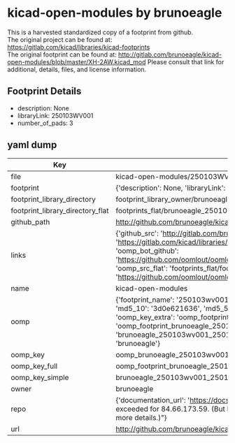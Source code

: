 # kicad-open-modules by brunoeagle  
This is a harvested standardized copy of a footprint from github.  
The original project can be found at:  
https://gitlab.com/kicad/libraries/kicad-footprints  
The original footprint can be found at:
http://gitlab.com/brunoeagle/kicad-open-modules/blob/master/XH-2AW.kicad_mod
Please consult that link for additional, details, files, and license information.  
## Footprint Details
* description: None  
* libraryLink: 250103WV001  
* number_of_pads: 3  
## yaml dump  
| Key | Value |  
| --- | --- |  
| file | kicad-open-modules/250103WV001.kicad_mod |  
| footprint | {'description': None, 'libraryLink': '250103WV001', 'number_of_pads': 3} |  
| footprint_library_directory | footprint_library_owner/brunoeagle_kicad-open-modules |  
| footprint_library_directory_flat | footprints_flat/brunoeagle_250103wv001_250103wv001/working |  
| github_path | http://github.com/brunoeagle/kicad-open-modules/blob/master/250103WV001.kicad_mod |  
| links | {'github_src': 'http://gitlab.com/brunoeagle/kicad-open-modules/blob/master/XH-2AW.kicad_mod', 'github_src_repo': 'https://gitlab.com/kicad/libraries/kicad-footprints', 'oomp_bot': 'footprints/brunoeagle_250103wv001_250103wv001/working', 'oomp_bot_github': 'https://github.com/oomlout/oomlout_oomp_footprint_bot/tree/main/footprints/brunoeagle_250103wv001_250103wv001/working', 'oomp_src_flat': 'footprints_flat/footprints_flat/brunoeagle_250103wv001_250103wv001/working', 'oomp_src_flat_github': 'https://github.com/oomlout/oomlout_oomp_footprint_src/tree/main/footprints_flat/brunoeagle_250103wv001_250103wv001/working'} |  
| name | kicad-open-modules |  
| oomp | {'footprint_name': '250103wv001', 'library_name': '250103wv001_kicad_mod', 'md5': '3d0e621636be9b441210cf487bd3eb41', 'md5_10': '3d0e621636', 'md5_5': '3d0e6', 'md5_6': '3d0e62', 'oomp_key': 'oomp_brunoeagle_250103wv001_250103wv001', 'oomp_key_extra': 'oomp_footprint_brunoeagle_250103wv001_250103wv001', 'oomp_key_full': 'oomp_footprint_brunoeagle_250103wv001_250103wv001_3d0e62', 'oomp_key_simple': 'brunoeagle_250103wv001_250103wv001', 'original_filename': 'kicad-open-modules/250103WV001.kicad_mod', 'owner_name': 'brunoeagle'} |  
| oomp_key | oomp_brunoeagle_250103wv001_250103wv001 |  
| oomp_key_full | oomp_footprint_brunoeagle_250103wv001_250103wv001 |  
| oomp_key_simple | brunoeagle_250103wv001_250103wv001 |  
| owner | brunoeagle |  
| repo | {'documentation_url': 'https://docs.github.com/rest/overview/resources-in-the-rest-api#rate-limiting', 'message': "API rate limit exceeded for 84.66.173.59. (But here's the good news: Authenticated requests get a higher rate limit. Check out the documentation for more details.)"} |  
| url | http://github.com/brunoeagle/kicad-open-modules |  

